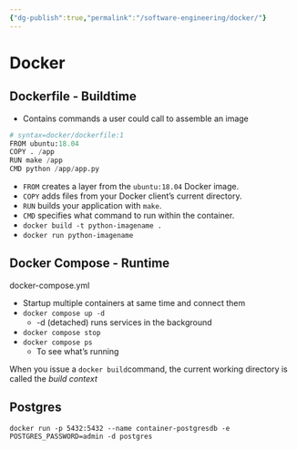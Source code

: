 ```yaml
---
{"dg-publish":true,"permalink":"/software-engineering/docker/"}
---
```


# Docker

## Dockerfile - Buildtime

-   Contains commands a user could call to assemble an image

```python
# syntax=docker/dockerfile:1
FROM ubuntu:18.04
COPY . /app
RUN make /app
CMD python /app/app.py
```

-   `FROM` creates a layer from the `ubuntu:18.04` Docker image.
-   `COPY` adds files from your Docker client’s current directory.
-   `RUN` builds your application with `make`.
-   `CMD` specifies what command to run within the container.
-   `docker build -t python-imagename .`
-   `docker run python-imagename`

## Docker Compose - Runtime

docker-compose.yml

-   Startup multiple containers at same time and connect them
-   `docker compose up -d`
    -   -d (detached) runs services in the background
-   `docker compose stop`
-   `docker compose ps`
    -   To see what’s running

When you issue a `docker build`command, the current working directory is called the _build context_

## Postgres

`docker run -p 5432:5432 --name container-postgresdb -e POSTGRES_PASSWORD=admin -d postgres`